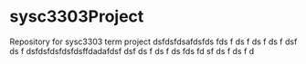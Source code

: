 # sysc3303Project
Repository for sysc3303 term project
dsfdsfdsafdsfds
fds
f
ds
f
ds
f
ds
f
dsf
ds
f
dsfdsfdsfdsfdsffdadafdsf
dsf
ds
f
ds
f
ds
fds
fd
sf
ds
f
ds
f
d